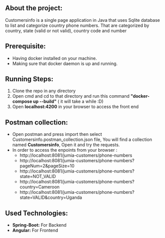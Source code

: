 ## About the project:
Customersinfo is a single page application in Java that uses Sqlite database to list and categorize country phone numbers. That are categorized by country, state (valid or not valid), country code and number
                                                                  
## Prerequisite:
 - Having docker installed on your machine.
 - Making sure that docker daemon is up and running.

## Running Steps:
 1. Clone the repo in any directory
 2. Open cmd and cd to that directory and run this command **"docker-compose up --build"** ( it will take a while :D)
 3. Open **localhost:4200** in your browser to access the front end

## Postman collection:
 - Open postman and press import then select Customersinfo.postman_collection.json file, You will find a collection named **Customersinfo**, Open it and try the requests. 
 - In order to access the enpoints from your browser :
      - http://localhost:8081/jumia-customers/phone-numbers
      - http://localhost:8081/jumia-customers/phone-numbers?pageNum=2&pageSize=10
      - http://localhost:8081/jumia-customers/phone-numbers?state=NOT_VALID
      - http://localhost:8081/jumia-customers/phone-numbers?country=Cameroon
      - http://localhost:8081/jumia-customers/phone-numbers?state=VALID&country=Uganda

## Used Technologies: 
- **Spring-Boot:** For Backend
- **Angular:** For Frontend
